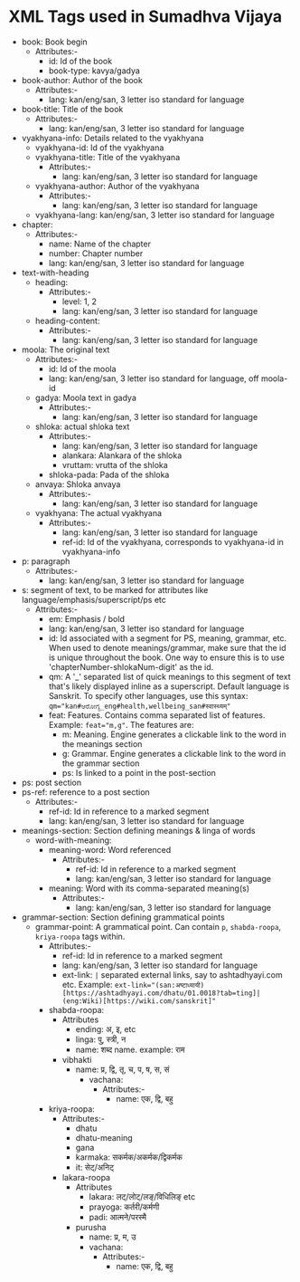 # XML Tags used in Sumadhva Vijaya
- book: Book begin
  - Attributes:-
    - id: Id of the book
    - book-type: kavya/gadya
- book-author: Author of the book
  - Attributes:-
    - lang: kan/eng/san, 3 letter iso standard for language
- book-title: Title of the book
  - Attributes:-
    - lang: kan/eng/san, 3 letter iso standard for language
- vyakhyana-info: Details related to the vyakhyana
  - vyakhyana-id: Id of the vyakhyana
  - vyakhyana-title: Title of the vyakhyana
    - Attributes:-
      - lang: kan/eng/san, 3 letter iso standard for language
  - vyakhyana-author: Author of the vyakhyana
    - Attributes:-
      - lang: kan/eng/san, 3 letter iso standard for language
  - vyakhyana-lang: kan/eng/san, 3 letter iso standard for language
- chapter:
  - Attributes:-
    - name: Name of the chapter
    - number: Chapter number
    - lang: kan/eng/san, 3 letter iso standard for language
- text-with-heading
  - heading:
    - Attributes:-
      - level: 1, 2
      - lang: kan/eng/san, 3 letter iso standard for language
  - heading-content:
    - Attributes:-
      - lang: kan/eng/san, 3 letter iso standard for language
- moola: The original text
  - Attributes:-
    - id: Id of the moola
    - lang: kan/eng/san, 3 letter iso standard for language, off moola-id
  - gadya: Moola text in gadya
    - Attributes:-
      - lang: kan/eng/san, 3 letter iso standard for language
  - shloka: actual shloka text
    - Attributes:-
      - lang: kan/eng/san, 3 letter iso standard for language
      - alankara: Alankara of the shloka
      - vruttam: vrutta of the shloka
    - shloka-pada: Pada of the shloka
  - anvaya: Shloka anvaya
    - Attributes:-
      - lang: kan/eng/san, 3 letter iso standard for language
  - vyakhyana: The actual vyakhyana
    - Attributes:-
      - lang: kan/eng/san, 3 letter iso standard for language
      - ref-id: Id of the vyakhyana, corresponds to vyakhyana-id in vyakhyana-info
- p: paragraph
  - Attributes:-
    - lang: kan/eng/san, 3 letter iso standard for language
- s: segment of text, to be marked for attributes like language/emphasis/superscript/ps etc
  - Attributes:-
    - em: Emphasis / bold
    - lang: kan/eng/san, 3 letter iso standard for language
    - id: Id associated with a segment for PS, meaning, grammar, etc. When used to denote meanings/grammar, make sure that the id is unique throughout the book. One way to ensure this is to use 'chapterNumber-shlokaNum-digit' as the id.
    - qm: A '_' separated list of quick meanings to this segment of text that's likely displayed inline as a superscript. Default language is Sanskrit. To specify other languages, use this syntax: `qm="kan#ಆರೋಗ್ಯ_eng#health,wellbeing_san#स्वास्थ्यम्"`
    - feat: Features. Contains comma separated list of features. Example: `feat="m,g"`. The features are:
      - m: Meaning. Engine generates a clickable link to the word in the meanings section
      - g: Grammar. Engine generates a clickable link to the word in the grammar section
      - ps: Is linked to a point in the post-section
- ps: post section
- ps-ref: reference to a post section
  - Attributes:-
    - ref-id: Id in reference to a marked segment
    - lang: kan/eng/san, 3 letter iso standard for language
- meanings-section: Section defining meanings & linga of words
  - word-with-meaning:
    - meaning-word: Word referenced
      - Attributes:-
        - ref-id: Id in reference to a marked segment
        - lang: kan/eng/san, 3 letter iso standard for language
    - meaning: Word with its comma-separated meaning(s)
      - Attributes:-
        - lang: kan/eng/san, 3 letter iso standard for language
- grammar-section: Section defining grammatical points
  - grammar-point: A grammatical point. Can contain `p`, `shabda-roopa`, `kriya-roopa` tags within.
    - Attributes:-
      - ref-id: Id in reference to a marked segment
      - lang: kan/eng/san, 3 letter iso standard for language
      - ext-link: `|` separated external links, say to ashtadhyayi.com etc. Example: `ext-link="(san:अष्टाध्यायी)[https://ashtadhyayi.com/dhatu/01.0018?tab=ting]|(eng:Wiki)[https://wiki.com/sanskrit]"` 
    - shabda-roopa:
      - Attributes
        - ending: अ, इ, etc
        - linga: पु, स्त्री, न
        - name: शब्द name. example: राम
      - vibhakti
        - name: प्र, द्वि, तृ, च, प, ष, स, सं
          - vachana:
            - Attributes:-
              - name: एक, द्वि, बहु
    - kriya-roopa:
      - Attributes:-
        - dhatu
        - dhatu-meaning
        - gana
        - karmaka: सकर्मक/अकर्मक/द्विकर्मक
        - it: सेट्/अनिट्
      - lakara-roopa
        - Attributes
          - lakara: लट्/लोट्/लङ्/विधिलिङ् etc
          - prayoga: कर्तरी/कर्मणी 
          - padi: आत्मने/परस्मै
        - purusha
          - name: प्र, म, उ
          - vachana:
            - Attributes:-
              - name: एक, द्वि, बहु

